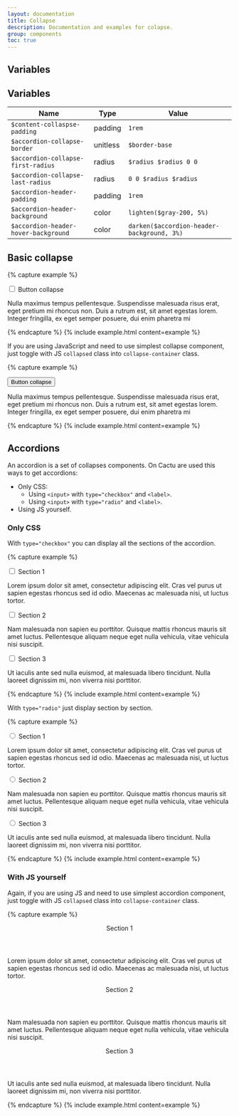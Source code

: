 ```yaml
---
layout: documentation
title: Collapse
description: Documentation and examples for colapse.
group: components
toc: true
---
```



## Variables

## Variables

| Name  | Type  | Value |
| ----- | ----- | ----- |
| `$content-collaspse-padding` |  <span>padding</span> | `1rem` |
| `$accordion-collapse-border` | <span>unitless</span> | `$border-base` |
| `$accordion-collapse-first-radius` | <span>radius</span> | `$radius $radius 0 0` |
| `$accordion-collapse-last-radius` |  <span>radius</span> | `0 0 $radius $radius` |
| `$accordion-header-padding` | <span>padding</span> | `1rem` |
| `$accordion-header-background` | <span>color</span> | <span class="small-box" style="background:#f8f9fa"></span> `lighten($gray-200, 5%)` |
| `$accordion-header-hover-background` | <span>color</span> | <span class="small-box" style="background:#eff1f3"></span> `darken($accordion-header-background, 3%)` |


## Basic collapse

{% capture example %}
<div class="collapse">
  <input type="checkbox" id="collapse-1">
  <label class="button" for="collapse-1">
    Button collapse
  </label>
  <p class="collapse-container">
    Nulla maximus tempus pellentesque. Suspendisse malesuada risus erat, eget pretium mi rhoncus non. Duis a rutrum est, sit amet  egestas lorem. Integer fringilla, ex eget semper posuere, dui enim pharetra mi
  </p>
</div>
{% endcapture %}
{% include example.html content=example %}

If you are using JavaScript and need to use simplest collapse component, just toggle with JS `collapsed` class into `collapse-container` class.

{% capture example %}
<div id="basic-collapse" class="collapse">
  <button>
    Button collapse
  </button>
  <p class="collapse-container">
    Nulla maximus tempus pellentesque. Suspendisse malesuada risus erat, eget pretium mi rhoncus non. Duis a rutrum est, sit amet egestas lorem. Integer fringilla, ex eget semper posuere, dui enim pharetra mi
  </p>
</div>
{% endcapture %}
{% include example.html content=example %}


## Accordions

An accordion is a set of collapses components.
On Cactu are used this ways to get accordions:
* Only CSS:
  * Using `<input>` with `type="checkbox"` and `<label>`.
  * Using `<input>` with `type="radio"` and `<label>`.
* Using JS yourself.

### Only CSS

With `type="checkbox"` you can display all the sections of the accordion.

{% capture example %}
<div class="accordion">
  <section class="collapse">
    <input type="checkbox" id="accordion-1">
    <label for="accordion-1" class="header">
      Section 1
    </label>
    <div class="collapse-container">
      <p>
        Lorem ipsum dolor sit amet, consectetur adipiscing elit. Cras vel purus ut sapien egestas rhoncus sed id odio. Maecenas ac malesuada nisi, ut luctus tortor.
      </p>
    </div>
  </section>
  <section class="collapse">
    <input type="checkbox" id="accordion-2">
    <label for="accordion-2" class="header">
      Section 2
    </label>
    <div class="collapse-container">
      <p>
        Nam malesuada non sapien eu porttitor. Quisque mattis rhoncus mauris sit amet luctus. Pellentesque aliquam neque eget nulla vehicula, vitae vehicula nisi suscipit.
      </p>
    </div>
  </section>
  <section class="collapse">
    <input type="checkbox" id="accordion-3">
    <label for="accordion-3" class="header">
      Section 3
    </label>
    <div class="collapse-container">
      <p>
        Ut iaculis ante sed nulla euismod, at malesuada libero tincidunt. Nulla laoreet dignissim mi, non viverra nisi porttitor.
      </p>
    </div>
  </section>
</div>
{% endcapture %}
{% include example.html content=example %}

With `type="radio"` just display section by section.

{% capture example %}
<div class="accordion">
  <section class="collapse">
    <input type="radio" id="accordion-r1" name="foo">
    <label for="accordion-r1" class="header">
      Section 1
    </label>
    <div class="collapse-container">
      <p>
        Lorem ipsum dolor sit amet, consectetur adipiscing elit. Cras vel purus ut sapien egestas rhoncus sed id odio. Maecenas ac malesuada nisi, ut luctus tortor.
      </p>
    </div>
  </section>
  <section class="collapse">
    <input type="radio" id="accordion-r2" name="foo">
    <label for="accordion-r2" class="header">
      Section 2
    </label>
    <div class="collapse-container">
      <p>
        Nam malesuada non sapien eu porttitor. Quisque mattis rhoncus mauris sit amet luctus. Pellentesque aliquam neque eget nulla vehicula, vitae vehicula nisi suscipit.
      </p>
    </div>
  </section>
  <section class="collapse">
    <input type="radio" id="accordion-r3" name="foo">
    <label for="accordion-r3" class="header">
      Section 3
    </label>
    <div class="collapse-container">
      <p>
        Ut iaculis ante sed nulla euismod, at malesuada libero tincidunt. Nulla laoreet dignissim mi, non viverra nisi porttitor.
      </p>
    </div>
  </section>
</div>
{% endcapture %}
{% include example.html content=example %}

### With JS yourself

Again, if you are using JS and need to use simplest accordion component, just toggle with JS `collapsed` class into `collapse-container` class.

{% capture example %}
<div id="accordion-js" class="accordion">
  <section class="collapse">
    <header class="header">
      Section 1
    </header>
    <div class="collapse-container">
      <p>
        Lorem ipsum dolor sit amet, consectetur adipiscing elit. Cras vel purus ut sapien egestas rhoncus sed id odio. Maecenas ac malesuada nisi, ut luctus tortor.
      </p>
    </div>
  </section>
  <section class="collapse">
    <header class="header">
      Section 2
    </header>
    <div class="collapse-container">
      <p>
        Nam malesuada non sapien eu porttitor. Quisque mattis rhoncus mauris sit amet luctus. Pellentesque aliquam neque eget nulla vehicula, vitae vehicula nisi suscipit.
      </p>
    </div>
  </section>
  <section class="collapse">
    <header class="header">
      Section 3
    </header>
    <div class="collapse-container">
      <p>
        Ut iaculis ante sed nulla euismod, at malesuada libero tincidunt. Nulla laoreet dignissim mi, non viverra nisi porttitor.
      </p>
    </div>
  </section>
</div>
{% endcapture %}
{% include example.html content=example %}